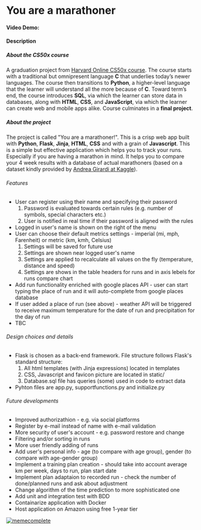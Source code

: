 # You are a marathoner
#### Video Demo:  <URL HERE>

#### Description  
##### About the CS50x course
  A graduation project from [Harvard Online CS50x course](https://cs50.harvard.edu/x/2023/). The course starts with a traditional but omnipresent language **C** that underlies today’s newer languages. The course then transitions to **Python**, a higher-level language that the learner will understand all the more because of **C**. Toward term’s end, the course introduces **SQL**, via which the learner can store data in databases, along with **HTML**, **CSS**, and **JavaScript**, via which the learner can create web and mobile apps alike. Course culminates in a **final project**.
  
##### About the project
  The project is called "You are a marathoner!". This is a crisp web app built with **Python**, **Flask**, **Jinja**, **HTML**, **CSS** and with a grain of **Javascript**. This is a simple but effective application which helps you to track your runs. Especially if you are having a marathon in mind. It helps you to compare your 4 week results with a database of actual marathoners (based on a dataset kindly provided by [Andrea Girardi at Kaggle](https://www.kaggle.com/datasets/girardi69/marathon-time-predictions)).

###### Features
  * User can register using their name and specifying their password
    1. Password is evaluated towards certain rules (e.g. number of symbols, special characters etc.)
    2. User is notified in real time if their password is aligned with the rules
  * Logged in user's name is shown on the right of the menu
  * User can choose their default metrics settings - imperial (mi, mph, Farenheit) or metric (km, kmh, Celsius)
    1. Settings will be saved for future use
    2. Settings are shown near logged user's name
    3. Settings are applied to recalculate all values on the fly (temperature, distance and speed)
    4. Settings are shows in the table headers for runs and in axis lebels for runs compare chart
  * Add run functionality enriched with google places API - user can start typing the place of run and it will
  auto-complete from google places database
  * If user added a place of run (see above) - weather API will be triggered to receive maximum temperature for the date of run and precipitation for the day of run
  * TBC

###### Design choices and details
  * Flask is chosen as a back-end framework. File structure follows Flask's standard structure:
    1. All html templates (with Jinja expressions) located in templates
    2. CSS, Javascript and favicon picture are located in static/
    3. Database.sql file has queries (some) used in code to extract data
  * Pyhton files are app.py, supportfunctions.py and initialize.py
  
###### Future developments
  * Improved authorizathion - e.g. via social platforms 
  * Register by e-mail instead of name with e-mail validation
  * More security of user's account - e.g. password restore and change
  * Filtering and/or sorting in runs
  * More user friendly adding of runs
  * Add user's personal info - age (to compare with age group), gender (to compare with age-gender group)
  * Implement a training plan creation - should take into account average km per week, days to run, plan start date
  * Implement plan adaptaion to recorded run - check the number of done/planned runs and ask about adjustment
  * Change algorithm of the time prediction to more sophisticated one
  * Add unit and integration test with BDD
  * Containarize application with Docker
  * Host application on Amazon using free 1-year tier
  
[![memecomplete](https://api.memegen.link/images/bihw/it_ain't_much/but_it_is_the_honest_final_work.jpg?token=g2pd8jp936gb8xraaswq)](https://memecomplete.com/share/images/bihw/it_ain't_much/but_it_is_the_honest_final_work.jpg?token=g2pd8jp936gb8xraaswq)
